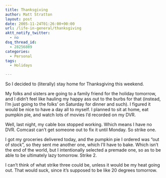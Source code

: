```yaml
---
title: Thanksgiving
author: Matt Stratton
layout: post
date: 2005-11-24T01:26:00+00:00
url: /life-in-general/thanksgiving
aktt_notify_twitter:
  - no
dsq_thread_id:
  - 28256889
categories:
  - Personal
tags:
  - Holidays

---
```

So I decided to (literally) stay home for Thanksgiving this weekend.

My folks and sisters are going to a family friend for the holiday tomorrow, and I didn&#8217;t feel like hauling my happy ass out to the burbs for that (instead, I&#8217;m just going to the folks&#8217; on Saturday for dinner and such). I figured it would be nice to have a day all to myself. I planned to sit at home, eat pumpkin pie, and watch lots of movies I&#8217;d recorded on my DVR.

Well, last night, my cable box stopped working. Which means I have no DVR. Comcast can&#8217;t get someone out to fix it until Monday. So strike one.

I got my groceries delivered today, and the pumpkin pie I ordered was &#8220;out of stock&#8221;, so they sent me another one, which I&#8217;ll have to bake. Which isn&#8217;t the end of the world, but I intentionally selected a premade one, so as to be able to be ultimately lazy tomorrow. Strike 2.

I can&#8217;t think of what strike three could be, unless it would be my heat going out. That would suck, since it&#8217;s supposed to be like 20 degrees tomorrow.
